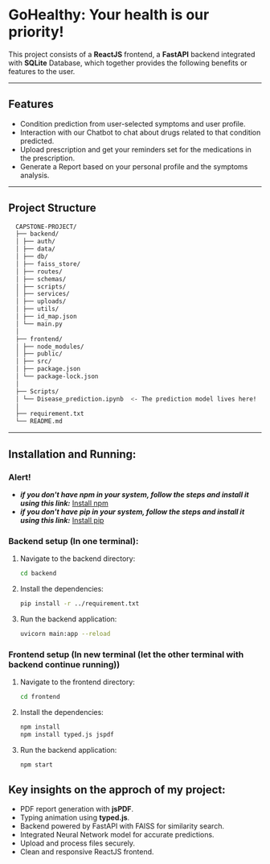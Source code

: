 # GoHealthy: Your health is our priority!

This project consists of a **ReactJS** frontend, a **FastAPI** backend integrated with **SQLite** Database, which together provides the following benefits or features to the user.

---

## Features

- Condition prediction from user-selected symptoms and user profile.
- Interaction with our Chatbot to chat about drugs related to that condition predicted.
- Upload prescription and get your reminders set for the medications in the prescription.
- Generate a Report based on your personal profile and the symptoms analysis.

---

## Project Structure
```bash
  CAPSTONE-PROJECT/
  ├── backend/
  │ ├── auth/
  │ ├── data/
  │ ├── db/
  │ ├── faiss_store/
  │ ├── routes/
  │ ├── schemas/
  │ ├── scripts/
  │ ├── services/
  │ ├── uploads/
  │ ├── utils/
  │ ├── id_map.json
  │ └── main.py
  │
  ├── frontend/
  │ ├── node_modules/
  │ ├── public/
  │ ├── src/
  │ ├── package.json
  │ └── package-lock.json
  │
  ├── Scripts/
  │ └── Disease_prediction.ipynb  <- The prediction model lives here!
  │
  ├── requirement.txt
  └── README.md
```

---

## Installation and Running:

### Alert!
- ***if you don't have npm in your system, follow the steps and install it using this link:*** [Install npm](https://www.geeksforgeeks.org/node-js/how-to-download-and-install-node-js-and-npm/)
- ***if you don't have pip in your system, follow the steps and install it using this link:*** [Install pip](https://www.geeksforgeeks.org/installation-guide/how-to-install-pip-on-windows/)

### Backend setup (In one terminal):

1. Navigate to the backend directory:
   ```bash
   cd backend
   ```
2. Install the dependencies:
   ```bash
   pip install -r ../requirement.txt
   ```
3. Run the backend application:
   ```bash
   uvicorn main:app --reload
   ```
### Frontend setup (In new terminal (let the other terminal with backend continue running))
   
1. Navigate to the frontend directory:
   ```bash
   cd frontend
   ```
2. Install the dependencies:
   ```bash
   npm install
   npm install typed.js jspdf
   ```
3. Run the backend application:
   ```bash
   npm start
   ```
## Key insights on the approch of my project:
- PDF report generation with **jsPDF**.
- Typing animation using **typed.js**.
- Backend powered by FastAPI with FAISS for similarity search.
- Integrated Neural Network model for accurate predictions.
- Upload and process files securely.
- Clean and responsive ReactJS frontend. 
